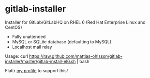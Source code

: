 gitlab-installer
================

Installer for GitLab/GitLabHQ on RHEL 6 (Red Hat Enterprise Linux and CentOS)

- Fully unattended
- MySQL or SQLite database (defaulting to MySQL)
- Localhost mail relay

Usage:
curl https://raw.github.com/mattias-ohlsson/gitlab-installer/master/gitlab-install-el6.sh | bash

Flattr [my profile](https://flattr.com/profile/mattiasohlsson "Mattias Ohlsson on Flattr") to support this!